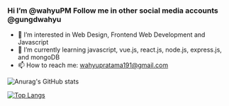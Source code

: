 ### Hi I’m @wahyuPM Follow me in other social media accounts @gungdwahyu

- 🔭 I’m interested in Web Design, Frontend Web Development and Javascript
- 🌱 I’m currently learning javascript, vue.js, react.js, node.js, express.js, and mongoDB
- 📫 How to reach me: wahyupratama191@gmail.com

![Anurag's GitHub stats](https://github-readme-stats.vercel.app/api/?username=wahyuPM&show_icons=true)

[![Top Langs](https://github-readme-stats.vercel.app/api/top-langs/?username=wahyuPM&layout=donut)](https://github.com/anuraghazra/github-readme-stats)

